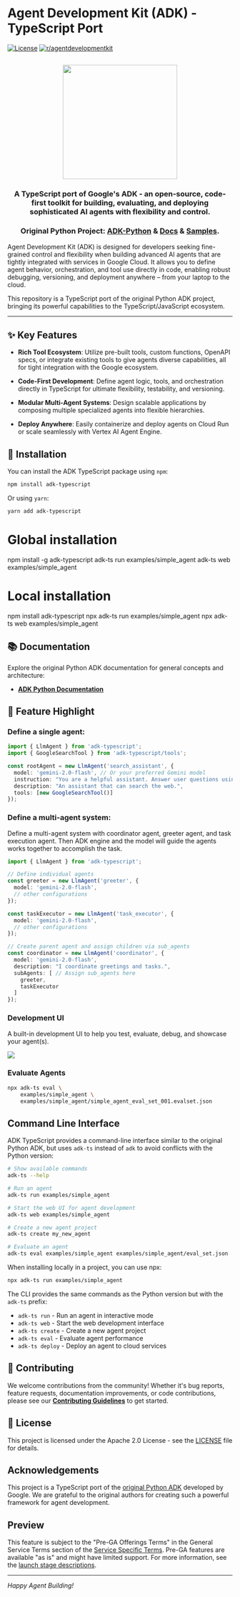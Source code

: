 # Agent Development Kit (ADK) - TypeScript Port

[![License](https://img.shields.io/badge/License-Apache_2.0-blue.svg)](LICENSE)
[![r/agentdevelopmentkit](https://img.shields.io/badge/Reddit-r%2Fagentdevelopmentkit-FF4500?style=flat&logo=reddit&logoColor=white)](https://www.reddit.com/r/agentdevelopmentkit/)

<html>
    <h2 align="center">
      <img src="https://raw.githubusercontent.com/google/adk-python/main/assets/agent-development-kit.png" width="256"/>
    </h2>
    <h3 align="center">
      A TypeScript port of Google's ADK - an open-source, code-first toolkit for building, evaluating, and deploying sophisticated AI agents with flexibility and control.
    </h3>
    <h3 align="center">
      Original Python Project:
      <a href="https://github.com/google/adk-python">ADK-Python</a> &
      <a href="https://google.github.io/adk-docs/">Docs</a> &
      <a href="https://github.com/google/adk-samples">Samples</a>.
    </h3>
</html>

Agent Development Kit (ADK) is designed for developers seeking fine-grained
control and flexibility when building advanced AI agents that are tightly
integrated with services in Google Cloud. It allows you to define agent
behavior, orchestration, and tool use directly in code, enabling robust
debugging, versioning, and deployment anywhere – from your laptop to the cloud.

This repository is a TypeScript port of the original Python ADK project, bringing its powerful
capabilities to the TypeScript/JavaScript ecosystem.

---

## ✨ Key Features

- **Rich Tool Ecosystem**: Utilize pre-built tools, custom functions,
  OpenAPI specs, or integrate existing tools to give agents diverse
  capabilities, all for tight integration with the Google ecosystem.

- **Code-First Development**: Define agent logic, tools, and orchestration
  directly in TypeScript for ultimate flexibility, testability, and versioning.

- **Modular Multi-Agent Systems**: Design scalable applications by composing
  multiple specialized agents into flexible hierarchies.

- **Deploy Anywhere**: Easily containerize and deploy agents on Cloud Run or
  scale seamlessly with Vertex AI Agent Engine.


## 🚀 Installation

You can install the ADK TypeScript package using `npm`:

```bash
npm install adk-typescript
```

Or using `yarn`:

```bash
yarn add adk-typescript
```
# Global installation
npm install -g adk-typescript
adk-ts run examples/simple_agent
adk-ts web examples/simple_agent

# Local installation
npm install adk-typescript
npx adk-ts run examples/simple_agent
npx adk-ts web examples/simple_agent
## 📚 Documentation

Explore the original Python ADK documentation for general concepts and architecture:

* **[ADK Python Documentation](https://google.github.io/adk-docs)**

## 🏁 Feature Highlight

### Define a single agent:

```typescript
import { LlmAgent } from 'adk-typescript';
import { GoogleSearchTool } from 'adk-typescript/tools';

const rootAgent = new LlmAgent('search_assistant', {
  model: 'gemini-2.0-flash', // Or your preferred Gemini model
  instruction: "You are a helpful assistant. Answer user questions using Google Search when needed.",
  description: "An assistant that can search the web.",
  tools: [new GoogleSearchTool()]
});
```

### Define a multi-agent system:

Define a multi-agent system with coordinator agent, greeter agent, and task execution agent. Then ADK engine and the model will guide the agents works together to accomplish the task.

```typescript
import { LlmAgent } from 'adk-typescript';

// Define individual agents
const greeter = new LlmAgent('greeter', {
  model: 'gemini-2.0-flash',
  // other configurations
});

const taskExecutor = new LlmAgent('task_executor', {
  model: 'gemini-2.0-flash',
  // other configurations
});

// Create parent agent and assign children via sub_agents
const coordinator = new LlmAgent('coordinator', {
  model: 'gemini-2.0-flash',
  description: "I coordinate greetings and tasks.",
  subAgents: [ // Assign sub_agents here
    greeter,
    taskExecutor
  ]
});
```

### Development UI

A built-in development UI to help you test, evaluate, debug, and showcase your agent(s).

<img src="https://raw.githubusercontent.com/google/adk-python/main/assets/adk-web-dev-ui-function-call.png"/>

###  Evaluate Agents

```bash
npx adk-ts eval \
    examples/simple_agent \
    examples/simple_agent/simple_agent_eval_set_001.evalset.json
```

## Command Line Interface

ADK TypeScript provides a command-line interface similar to the original Python ADK, but uses `adk-ts` instead of `adk` to avoid conflicts with the Python version:

```bash
# Show available commands
adk-ts --help

# Run an agent
adk-ts run examples/simple_agent

# Start the web UI for agent development
adk-ts web examples/simple_agent

# Create a new agent project
adk-ts create my_new_agent

# Evaluate an agent
adk-ts eval examples/simple_agent examples/simple_agent/eval_set.json
```

When installing locally in a project, you can use npx:

```bash
npx adk-ts run examples/simple_agent
```

The CLI provides the same commands as the Python version but with the `adk-ts` prefix:

- `adk-ts run` - Run an agent in interactive mode
- `adk-ts web` - Start the web development interface
- `adk-ts create` - Create a new agent project
- `adk-ts eval` - Evaluate agent performance
- `adk-ts deploy` - Deploy an agent to cloud services

## 🤝 Contributing

We welcome contributions from the community! Whether it's bug reports, feature requests, documentation improvements, or code contributions, please see our [**Contributing Guidelines**](./CONTRIBUTING.md) to get started.

## 📄 License

This project is licensed under the Apache 2.0 License - see the [LICENSE](LICENSE) file for details.

## Acknowledgements

This project is a TypeScript port of the [original Python ADK](https://github.com/google/adk-python) developed by Google. We are grateful to the original authors for creating such a powerful framework for agent development.

## Preview

This feature is subject to the "Pre-GA Offerings Terms" in the General Service Terms section of the [Service Specific Terms](https://cloud.google.com/terms/service-terms#1). Pre-GA features are available "as is" and might have limited support. For more information, see the [launch stage descriptions](https://cloud.google.com/products?hl=en#product-launch-stages).

---

*Happy Agent Building!*
